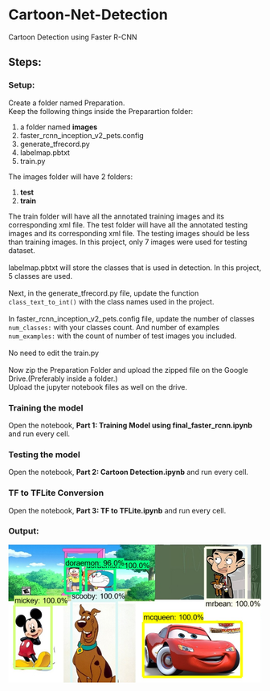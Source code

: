 # Cartoon-Net-Detection
Cartoon Detection using Faster R-CNN

## Steps:

### Setup:
Create a folder named Preparation. <br>
Keep the following things inside the Preparartion folder:
1. a folder named **images**
2. faster_rcnn_inception_v2_pets.config
3. generate_tfrecord.py
4. labelmap.pbtxt
5. train.py


The images folder will have 2 folders:
1.  __test__
2. __train__


The train folder will have all the annotated training images and its corresponding xml file.
The test folder will have all the annotated testing images and its corresponding xml file.
The testing images should be less than training images. In this project, only 7 images were used for testing dataset.
<br><br>
labelmap.pbtxt will store the classes that is used in detection. In this project, 5 classes are used.
<br><br>
Next, in the generate_tfrecord.py file, update the function `class_text_to_int()` with the class names used in the project. 
<br><br>
In faster_rcnn_inception_v2_pets.config file, update the number of classes `num_classes:` with your classes count. And number of examples `num_examples:` with the count of number of test images you included.
<br><br>
No need to edit the train.py
<br><br>
Now zip the Preparation Folder and upload the zipped file on the Google Drive.(Preferably inside a folder.)<br>
Upload the jupyter notebook files as well on the drive.<br>

### Training the model
Open the notebook, __Part 1: Training Model using final_faster_rcnn.ipynb__ and run every cell.<br>

### Testing the model
Open the notebook, __Part 2: Cartoon Detection.ipynb__ and run every cell.<br>

### TF to TFLite Conversion
Open the notebook, __Part 3: TF to TFLite.ipynb__ and run every cell.<br>

### Output: 

![picture alt](https://github.com/brony28/Cartoon-Net-Detection/blob/main/result.jpeg?raw=true "Cartoon Detection")
